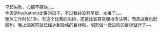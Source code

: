 早起失败，心情不痛快。。。  
今天是hackathon比赛的日子，不过我并没有早起，太难了。。。  
整体工作时长13h，有这个比赛的加持，还是比较容易保持专注啊，而且进展也挺顺利，晚上回家前就已经达到及格的目标啦，明天做一做进阶的目标就行了~~  

